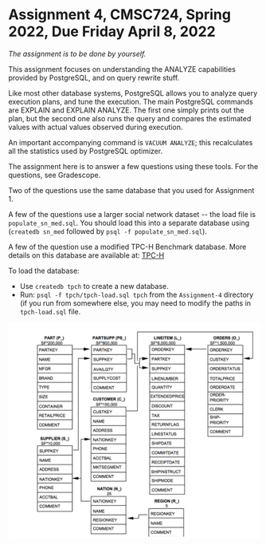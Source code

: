 # Assignment 4, CMSC724, Spring 2022, Due Friday April 8, 2022

*The assignment is to be done by yourself.*

This assignment focuses on understanding the ANALYZE capabilities provided by PostgreSQL, and on query rewrite stuff.

Like most other database systems, PostgreSQL allows you to analyze query execution plans, and tune the execution. 
The main PostgreSQL commands are EXPLAIN and EXPLAIN ANALYZE. The first one simply prints out 
the plan, but the second one also runs the query and compares the estimated values with 
actual values observed during execution.

An important accompanying command is `VACUUM ANALYZE`; this recalculates all the statistics used by PostgreSQL optimizer.

The assignment here is to answer a few questions using these tools. For the questions, see Gradescope.

Two of the questions use the same database that you used for Assignment 1.

A few of the questions use a larger social network dataset -- the load file is `populate_sn_med.sql`. 
You should load this into a separate database using (`createdb sn_med` followed by `psql -f populate_sn_med.sql`).

A few of the question use a modified TPC-H Benchmark database.
More details on this database are available at: [TPC-H](http://www.tpc.org/tpch)

To load the database:
- Use `createdb tpch` to create a new database.
- Run: `psql -f tpch/tpch-load.sql tpch` from the `Assignment-4` directory (if you run from somewhere else, you may need to modify the paths in `tpch-load.sql` file.

![TPC-H Schema](tpch-schema.png)
